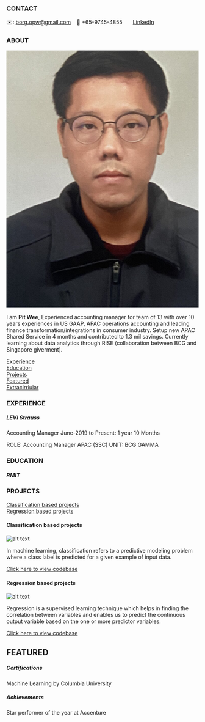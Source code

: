 <!-- CONTACT Section Starts -->
### CONTACT

<!-- Add your details -->
✉️: borg.opw@gmail.com 
&nbsp;&nbsp; 📲 +65-9745-4855
&nbsp;&nbsp;&nbsp;&nbsp;&nbsp; [LinkedIn](https://www.linkedin.com/in/pit-wee-ong-b1842013/) 

<!-- CONTACT Section Ends -->

<!-- ABOUT Section Starts -->
### ABOUT
<!-- Add link to your picture -->

![alt text](https://raw.githubusercontent.com/PitWee/Ong_Pit_Wee/main/images/OPW.jpg)


<!-- Add your details -->

I am __Pit Wee__, Experienced accounting manager for team of 13 with over 10 years experiences in US GAAP, APAC operations accounting and leading finance transformation/integrations in consumer industry. Setup new APAC Shared Service in 4 months and contributed to 1.3 mil savings. Currently learning about data analytics through RISE (collaboration between BCG and Singapore giverment). 


<!-- Add link to the sections -->
[Experience](#experience) <br>
[Education](#education) <br>
[Projects](#projects) <br>
[Featured](#featured) <br> 
[Extracirriular](#featured) <br> 

<!-- ABOUT Section Ends -->

<!-- EXPERIENCE Section Starts -->
### EXPERIENCE
<!-- Add your details -->
##### LEVI Strauss
Accounting Manager
June-2019 to Present: 1 year 10 Months

ROLE: Accounting Manager APAC (SSC)
UNIT: BCG GAMMA



<!-- EXPERIENCE Section Ends -->

<!-- EDUCATION Section Starts -->
### EDUCATION
<!-- Add your details -->
##### RMIT 


<!-- EDUCATION Section Ends -->

<!-- PROJECTS Section Starts -->
### PROJECTS
<!-- Add your details -->

[Classification based projects](#classification-based-projects) <br>
[Regression based projects](#regression-based-projects) <br>

<!-- Add your details -->

#### Classification based projects
![alt text](https://raw.githubusercontent.com/krvishwesh54/Kumar-Vishwesh/main/images/Classification.png)

In machine learning, classification refers to a predictive modeling problem where a class label is predicted for a given example of input data.

[Click here to view codebase](https://github.com/krvishwesh54/DataScience_DeepLearning_MachineLearning/tree/master/Classification)

#### Regression based projects
![alt text](https://raw.githubusercontent.com/krvishwesh54/Kumar-Vishwesh/main/images/Regression.jpg)

Regression is a supervised learning technique which helps in finding the correlation between variables and enables us to predict the continuous output variable based on the one or more predictor variables.

[Click here to view codebase](https://github.com/krvishwesh54/DataScience_DeepLearning_MachineLearning/tree/master/Regression)

<!-- PROJECTS Section Ends -->

<!-- FEATURED Section Starts -->
## FEATURED
<!-- Add your details -->
##### Certifications
Machine Learning by Columbia University

##### Achievements
Star performer of the year at Accenture
<!-- FEATURED Section Ends -->

